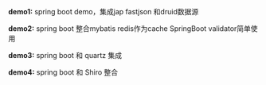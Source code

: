 **demo1:** spring boot demo，集成jap fastjson 和druid数据源

**demo2:** spring boot 整合mybatis redis作为cache SpringBoot validator简单使用 

**demo3:** spring boot 和  quartz 集成 

**demo4:** spring boot 和 	Shiro 整合  